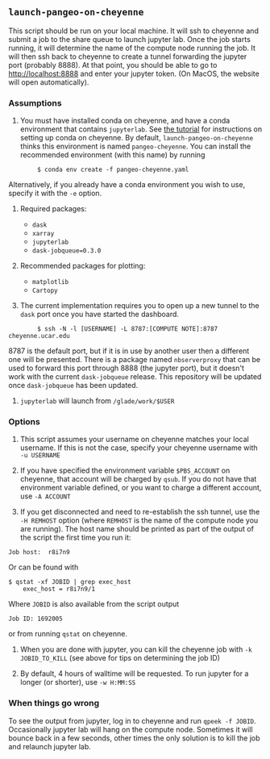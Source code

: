 ## `launch-pangeo-on-cheyenne`

This script should be run on your local machine.
It will ssh to cheyenne and submit a job to the share queue to launch jupyter lab.
Once the job starts running, it will determine the name of the compute node running the job.
It will then ssh back to cheyenne to create a tunnel forwarding the jupyter port (probably 8888).
At that point, you should be able to go to [http://localhost:8888](http://localhost:8888) and enter your jupyter token.
(On MacOS, the website will open automatically).

### Assumptions

1. You must have installed conda on cheyenne, and have a conda environment that contains `jupyterlab`.
See [the tutorial](https://github.com/NCAR/pangeo-tutorial-august-2018/blob/master/setup.md#setup-python-for-working-on-a-personal-computer-or-on-cheyenne) for instructions on setting up conda on cheyenne.
By default, `launch-pangeo-on-cheyenne` thinks this environment is named `pangeo-cheyenne`.
You can install the recommended environment (with this name) by running
```
        $ conda env create -f pangeo-cheyenne.yaml
```
Alternatively, if you already have a conda environment you wish to use, specify it with the `-e` option.

1. Required packages:

   * `dask`
   * `xarray`
   * `jupyterlab`
   * `dask-jobqueue=0.3.0`

1. Recommended packages for plotting:

   * `matplotlib`
   * `Cartopy`

1. The current implementation requires you to open up a new tunnel to the `dask` port once you have started the dashboard.
```
        $ ssh -N -l [USERNAME] -L 8787:[COMPUTE NOTE]:8787 cheyenne.ucar.edu
```
8787 is the default port, but if it is in use by another user then a different one will be presented.
There is a package named `nbserverproxy` that can be used to forward this port through 8888 (the jupyter port),
but it doesn't work with the current `dask-jobqueue` release.
This repository will be updated once `dask-jobqueue` has been updated.

1. `jupyterlab` will launch from `/glade/work/$USER`

### Options

1. This script assumes your username on cheyenne matches your local username. If this is not the case, specify your cheyenne username with `-u USERNAME`

1. If you have specified the environment variable `$PBS_ACCOUNT` on cheyenne, that account will be charged by `qsub`.
If you do not have that environment variable defined, or you want to charge a different account, use `-A ACCOUNT`

1. If you get disconnected and need to re-establish the ssh tunnel, use the `-H REMHOST` option
(where `REMHOST` is the name of the compute node you are running).
The host name should be printed as part of the output of the script the first time you run it:
```
Job host:  r8i7n9
```
Or can be found with
```
$ qstat -xf JOBID | grep exec_host
    exec_host = r8i7n9/1
```
Where `JOBID` is also available from the script output
```
Job ID: 1692005
```
or from running `qstat` on cheyenne.

1. When you are done with jupyter, you can kill the cheyenne job with `-k JOBID_TO_KILL`
(see above for tips on determining the job ID)

1. By default, 4 hours of walltime will be requested.
To run jupyter for a longer (or shorter), use `-w H:MM:SS`

### When things go wrong

To see the output from jupyter, log in to cheyenne and run `qpeek -f JOBID`.
Occasionally jupyter lab will hang on the compute node.
Sometimes it will bounce back in a few seconds,
other times the only solution is to kill the job and relaunch jupyter lab.
